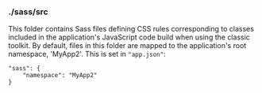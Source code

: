 ### ./sass/src

This folder contains Sass files defining CSS rules corresponding to classes
included in the application's JavaScript code build when using the classic toolkit.
By default, files in this folder are mapped to the application's root namespace, 'MyApp2'.
This is set in `"app.json"`:

    "sass": {
        "namespace": "MyApp2"
    }